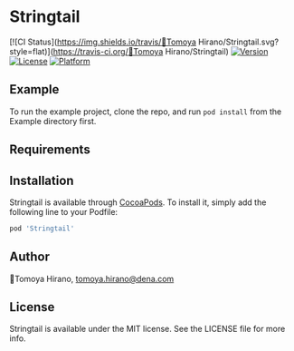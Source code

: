 # Stringtail

[![CI Status](https://img.shields.io/travis/🦊Tomoya Hirano/Stringtail.svg?style=flat)](https://travis-ci.org/🦊Tomoya Hirano/Stringtail)
[![Version](https://img.shields.io/cocoapods/v/Stringtail.svg?style=flat)](https://cocoapods.org/pods/Stringtail)
[![License](https://img.shields.io/cocoapods/l/Stringtail.svg?style=flat)](https://cocoapods.org/pods/Stringtail)
[![Platform](https://img.shields.io/cocoapods/p/Stringtail.svg?style=flat)](https://cocoapods.org/pods/Stringtail)

## Example

To run the example project, clone the repo, and run `pod install` from the Example directory first.

## Requirements

## Installation

Stringtail is available through [CocoaPods](https://cocoapods.org). To install
it, simply add the following line to your Podfile:

```ruby
pod 'Stringtail'
```

## Author

🦊Tomoya Hirano, tomoya.hirano@dena.com

## License

Stringtail is available under the MIT license. See the LICENSE file for more info.
